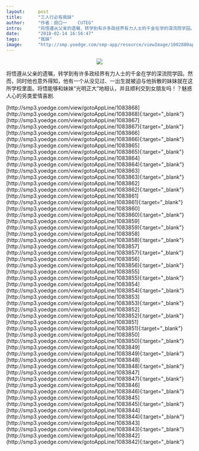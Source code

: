 ```yaml
---
layout:     post
title:      "三人行必有我妹"
author:     "作者：田口一    CUTEG"
intro:      "将悟遵从父亲的遗嘱，转学到有许多政经界有力人士的千金在学的深流院学园。然而，同时他也意外得知，他有一个从没见过、一出生就被迫与他拆散的妹妹就在这所学校里面。将悟能够和妹妹“光明正大”地相认，并且顺利交到女朋友吗！？魅惑人心的另类爱情喜剧."
date:       "2018-02-14 16:56:47"
tags:       "我妹"
image:      "http://smp.yoedge.com/smp-app/resource/viewImage/1002880appline.png"
---
```

<div style="text-align: center">
<p><img src="http://smp.yoedge.com/smp-app/resource/viewImage/1002880appline.png"/></p>
</div>
<p class="post-meta">
<span>将悟遵从父亲的遗嘱，转学到有许多政经界有力人士的千金在学的深流院学园。然而，同时他也意外得知，他有一个从没见过、一出生就被迫与他拆散的妹妹就在这所学校里面。将悟能够和妹妹“光明正大”地相认，并且顺利交到女朋友吗！？魅惑人心的另类爱情喜剧.</span>
</p>
[http://smp3.yoedge.com/view/gotoAppLine/1083868](http://smp3.yoedge.com/view/gotoAppLine/1083868){:target="_blank"}
[http://smp3.yoedge.com/view/gotoAppLine/1083867](http://smp3.yoedge.com/view/gotoAppLine/1083867){:target="_blank"}
[http://smp3.yoedge.com/view/gotoAppLine/1083866](http://smp3.yoedge.com/view/gotoAppLine/1083866){:target="_blank"}
[http://smp3.yoedge.com/view/gotoAppLine/1083865](http://smp3.yoedge.com/view/gotoAppLine/1083865){:target="_blank"}
[http://smp3.yoedge.com/view/gotoAppLine/1083864](http://smp3.yoedge.com/view/gotoAppLine/1083864){:target="_blank"}
[http://smp3.yoedge.com/view/gotoAppLine/1083863](http://smp3.yoedge.com/view/gotoAppLine/1083863){:target="_blank"}
[http://smp3.yoedge.com/view/gotoAppLine/1083862](http://smp3.yoedge.com/view/gotoAppLine/1083862){:target="_blank"}
[http://smp3.yoedge.com/view/gotoAppLine/1083861](http://smp3.yoedge.com/view/gotoAppLine/1083861){:target="_blank"}
[http://smp3.yoedge.com/view/gotoAppLine/1083860](http://smp3.yoedge.com/view/gotoAppLine/1083860){:target="_blank"}
[http://smp3.yoedge.com/view/gotoAppLine/1083859](http://smp3.yoedge.com/view/gotoAppLine/1083859){:target="_blank"}
[http://smp3.yoedge.com/view/gotoAppLine/1083858](http://smp3.yoedge.com/view/gotoAppLine/1083858){:target="_blank"}
[http://smp3.yoedge.com/view/gotoAppLine/1083857](http://smp3.yoedge.com/view/gotoAppLine/1083857){:target="_blank"}
[http://smp3.yoedge.com/view/gotoAppLine/1083856](http://smp3.yoedge.com/view/gotoAppLine/1083856){:target="_blank"}
[http://smp3.yoedge.com/view/gotoAppLine/1083855](http://smp3.yoedge.com/view/gotoAppLine/1083855){:target="_blank"}
[http://smp3.yoedge.com/view/gotoAppLine/1083854](http://smp3.yoedge.com/view/gotoAppLine/1083854){:target="_blank"}
[http://smp3.yoedge.com/view/gotoAppLine/1083853](http://smp3.yoedge.com/view/gotoAppLine/1083853){:target="_blank"}
[http://smp3.yoedge.com/view/gotoAppLine/1083852](http://smp3.yoedge.com/view/gotoAppLine/1083852){:target="_blank"}
[http://smp3.yoedge.com/view/gotoAppLine/1083851](http://smp3.yoedge.com/view/gotoAppLine/1083851){:target="_blank"}
[http://smp3.yoedge.com/view/gotoAppLine/1083850](http://smp3.yoedge.com/view/gotoAppLine/1083850){:target="_blank"}
[http://smp3.yoedge.com/view/gotoAppLine/1083849](http://smp3.yoedge.com/view/gotoAppLine/1083849){:target="_blank"}
[http://smp3.yoedge.com/view/gotoAppLine/1083848](http://smp3.yoedge.com/view/gotoAppLine/1083848){:target="_blank"}
[http://smp3.yoedge.com/view/gotoAppLine/1083847](http://smp3.yoedge.com/view/gotoAppLine/1083847){:target="_blank"}
[http://smp3.yoedge.com/view/gotoAppLine/1083846](http://smp3.yoedge.com/view/gotoAppLine/1083846){:target="_blank"}
[http://smp3.yoedge.com/view/gotoAppLine/1083845](http://smp3.yoedge.com/view/gotoAppLine/1083845){:target="_blank"}
[http://smp3.yoedge.com/view/gotoAppLine/1083844](http://smp3.yoedge.com/view/gotoAppLine/1083844){:target="_blank"}
[http://smp3.yoedge.com/view/gotoAppLine/1083843](http://smp3.yoedge.com/view/gotoAppLine/1083843){:target="_blank"}
[http://smp3.yoedge.com/view/gotoAppLine/1083842](http://smp3.yoedge.com/view/gotoAppLine/1083842){:target="_blank"}


